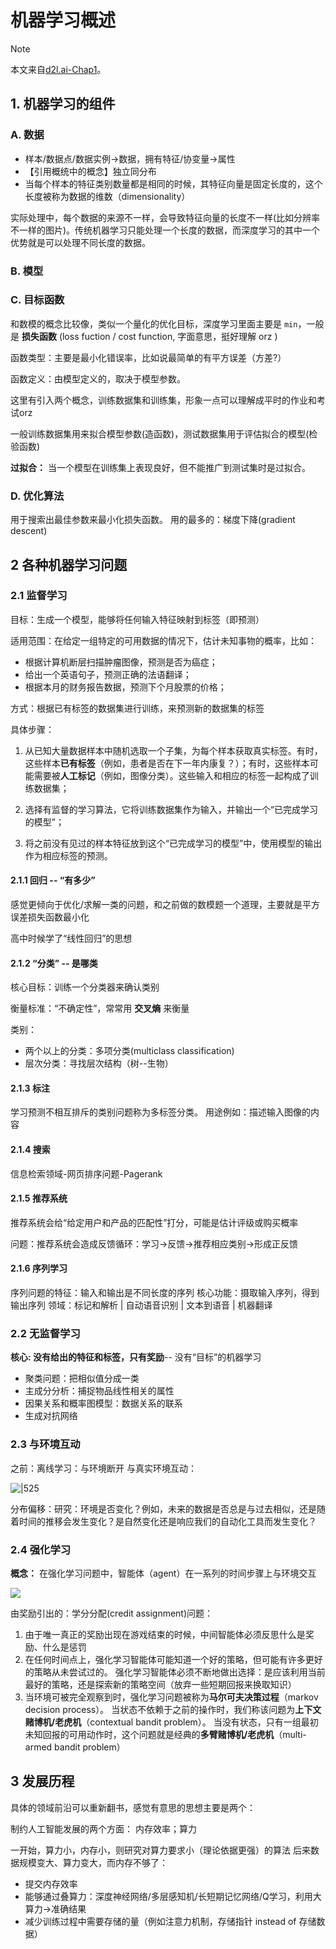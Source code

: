 # 机器学习概述

>[!NOTE]
>本文来自[d2l.ai-Chap1](d2l.ai)。

## 1. 机器学习的组件

### A. 数据

- 样本/数据点/数据实例->数据，拥有特征/协变量->属性
- 【引用概统中的概念】独立同分布
- 当每个样本的特征类别数量都是相同的时候，其特征向量是固定长度的，这个长度被称为数据的维数（dimensionality）

实际处理中，每个数据的来源不一样，会导致特征向量的长度不一样(比如分辨率不一样的图片)。传统机器学习只能处理一个长度的数据，而深度学习的其中一个优势就是可以处理不同长度的数据。

### B. 模型

### C. 目标函数

和数模的概念比较像，类似一个量化的优化目标，深度学习里面主要是 `min`，一般是 **损失函数** (loss fuction / cost function, 字面意思，挺好理解 orz )

函数类型：主要是最小化错误率，比如说最简单的有平方误差（方差?）

函数定义：由模型定义的，取决于模型参数。

这里有引入两个概念，训练数据集和训练集，形象一点可以理解成平时的作业和考试orz

一般训练数据集用来拟合模型参数(造函数)，测试数据集用于评估拟合的模型(检验函数)

**过拟合：** 当一个模型在训练集上表现良好，但不能推广到测试集时是过拟合。

### D. 优化算法

用于搜索出最佳参数来最小化损失函数。
用的最多的：梯度下降(gradient descent)

## 2 各种机器学习问题

### 2.1 监督学习

目标：生成一个模型，能够将任何输入特征映射到标签（即预测）

适用范围：在给定一组特定的可用数据的情况下，估计未知事物的概率，比如：

- 根据计算机断层扫描肿瘤图像，预测是否为癌症；
- 给出一个英语句子，预测正确的法语翻译；
- 根据本月的财务报告数据，预测下个月股票的价格；

方式：根据已有标签的数据集进行训练，来预测新的数据集的标签

具体步骤：

1. 从已知大量数据样本中随机选取一个子集，为每个样本获取真实标签。有时，这些样本**已有标签**（例如，患者是否在下一年内康复？）；有时，这些样本可能需要被**人工标记**（例如，图像分类）。这些输入和相应的标签一起构成了训练数据集；

2. 选择有监督的学习算法，它将训练数据集作为输入，并输出一个“已完成学习的模型”；

3. 将之前没有见过的样本特征放到这个“已完成学习的模型”中，使用模型的输出作为相应标签的预测。

#### 2.1.1 回归 -- “有多少”

感觉更倾向于优化/求解一类的问题，和之前做的数模题一个道理，主要就是平方误差损失函数最小化

高中时候学了“线性回归”的思想

#### 2.1.2 “分类” -- 是哪类

核心目标：训练一个分类器来确认类别

衡量标准：“不确定性”，常常用 **交叉熵** 来衡量

类别：
- 两个以上的分类：多项分类(multiclass classification)
- 层次分类：寻找层次结构（树--生物）

#### 2.1.3 标注

学习预测不相互排斥的类别问题称为多标签分类。
用途例如：描述输入图像的内容

#### 2.1.4 搜索

信息检索领域-网页排序问题-Pagerank

#### 2.1.5 推荐系统

推荐系统会给“给定用户和产品的匹配性”打分，可能是估计评级或购买概率

问题：推荐系统会造成反馈循环：学习->反馈->推荐相应类别->形成正反馈
#### 2.1.6 序列学习

序列问题的特征：输入和输出是不同长度的序列
核心功能：摄取输入序列，得到输出序列
领域：标记和解析 | 自动语音识别 | 文本到语音 | 机器翻译

### 2.2 无监督学习

**核心: 没有给出的特征和标签，只有奖励**-- 没有“目标”的机器学习

- 聚类问题：把相似值分成一类
- 主成分分析：捕捉物品线性相关的属性
- 因果关系和概率图模型：数据关系的联系
- 生成对抗网络

### 2.3 与环境互动

之前：离线学习：与环境断开
与真实环境互动：

![|525](image/Pasted%20image%2020250218085808.png)

分布偏移：研究：环境是否变化？例如，未来的数据是否总是与过去相似，还是随着时间的推移会发生变化？是自然变化还是响应我们的自动化工具而发生变化？

### 2.4 强化学习

**概念：** 在强化学习问题中，智能体（agent）在一系列的时间步骤上与环境交互

![](image/Pasted%20image%2020250218085949.png)

由奖励引出的：学分分配(credit assignment)问题：
1. 由于唯一真正的奖励出现在游戏结束的时候，中间智能体必须反思什么是奖励、什么是惩罚
2. 在任何时间点上，强化学习智能体可能知道一个好的策略，但可能有许多更好的策略从未尝试过的。 强化学习智能体必须不断地做出选择：是应该利用当前最好的策略，还是探索新的策略空间（放弃一些短期回报来换取知识）
3. 当环境可被完全观察到时，强化学习问题被称为**马尔可夫决策过程**（markov decision process）。 当状态不依赖于之前的操作时，我们称该问题为**上下文赌博机/老虎机**（contextual bandit problem）。 当没有状态，只有一组最初未知回报的可用动作时，这个问题就是经典的**多臂赌博机/老虎机**（multi-armed bandit problem）

## 3 发展历程

具体的领域前沿可以重新翻书，感觉有意思的思想主要是两个：

制约人工智能发展的两个方面：
内存效率；算力

一开始，算力小，内存小，则研究对算力要求小（理论依据更强）的算法
后来数据规模变大、算力变大，而内存不够了：
- 提交内存效率
- 能够通过叠算力：深度神经网络/多层感知机/长短期记忆网络/Q学习，利用大算力->准确结果
- 减少训练过程中需要存储的量（例如注意力机制，存储指针 instead of 存储数据）




